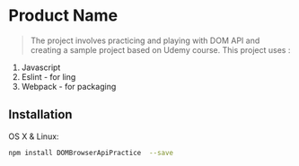 # Product Name
> The project involves practicing and playing with DOM API and creating a sample project based on Udemy course.
This project uses :

1. Javascript
2. Eslint - for ling
3. Webpack - for packaging

## Installation

OS X & Linux:

```sh
npm install DOMBrowserApiPractice  --save
```
